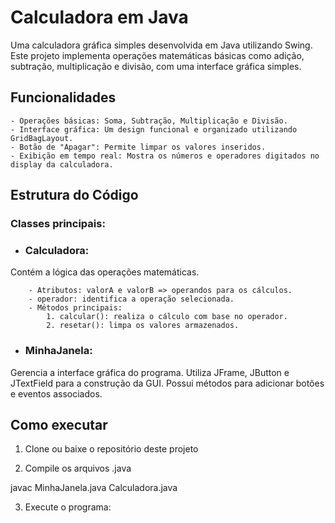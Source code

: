 # Calculadora em Java

Uma calculadora gráfica simples desenvolvida em Java utilizando Swing. Este projeto implementa operações matemáticas básicas como adição, subtração, multiplicação e divisão, com uma interface gráfica simples.

## Funcionalidades

    - Operações básicas: Soma, Subtração, Multiplicação e Divisão.
    - Interface gráfica: Um design funcional e organizado utilizando GridBagLayout.
    - Botão de "Apagar": Permite limpar os valores inseridos.
    - Exibição em tempo real: Mostra os números e operadores digitados no display da calculadora.

## Estrutura do Código

### Classes principais:

- ### Calculadora:
Contém a lógica das operações matemáticas.
        
        - Atributos: valorA e valorB => operandos para os cálculos.
        - operador: identifica a operação selecionada.
        - Métodos principais:
            1. calcular(): realiza o cálculo com base no operador.
            2. resetar(): limpa os valores armazenados.
- ### MinhaJanela: 
Gerencia a interface gráfica do programa. Utiliza JFrame, JButton e JTextField para a construção da GUI. Possui métodos para adicionar botões e eventos associados.

## Como executar

1. Clone ou baixe o repositório deste projeto

2. Compile os arquivos .java

<!-- markdownlint-disable code-block-style -->
javac MinhaJanela.java Calculadora.java
<!-- markdownlint-disable code-block-style -->

3. Execute o programa:
